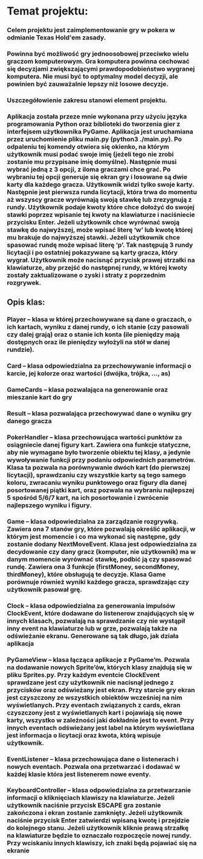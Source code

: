# Temat projektu: 
### Celem projektu jest zaimplementowanie gry w pokera w odmianie Texas Hold'em zasady.
### Powinna być możliwość gry jednoosobowej przeciwko wielu graczom komputerowym. Gra komputera powinna cechować się decyzjami zwiększającymi prawdopodobieństwo wygranej komputera. Nie musi być to optymalny model decyzji, ale powinien być zauważalnie lepszy niż losowe decyzje.
### Uszczegółowienie zakresu stanowi element projektu.

### Aplikacja została przeze mnie wykonana przy użyciu języka programowania Python oraz biblioteki do tworzenia gier z interfejsem użytkownika PyGame. Aplikacja jest uruchamiana przez uruchomienie pliku main.py (python3 ./main.py). Po odpaleniu tej komendy otwiera się okienko, na którym użytkownik musi podać swoje imię (jeżeli tego nie zrobi zostanie mu przypisane imię domyślne). Następnie musi wybrać jedną z 3 opcji, z iloma graczami chce grać. Po wybraniu tej opcji generuje się ekran gry i losowane są dwie karty dla każdego gracza. Użytkownik widzi tylko swoje karty. Następnie jest pierwsza runda licytacji, która trwa do momentu aż wszyscy gracze wyrównają swoją stawkę lub zrezygnują z rundy. Użytkownik podaje kwoty które chce dołożyć do swojej stawki poprzez wpisanie tej kwoty na klawiaturze i naciśniecie przycisku Enter. Jeżeli użytkownik chce wyrównać swoją stawkę do najwyższej, może wpisać literę ‘w’ lub kwotę której mu brakuje do najwyższej stawki. Jeżeli użytkownik chce spasować rundę może wpisać literę ‘p’. Tak następują 3 rundy licytacji i po ostatniej pokazywane są karty gracza, który wygrał. Użytkownik może nacisnąć przycisk prawej strzałki na klawiaturze, aby przejść do następnej rundy, w której kwoty zostały zaktualizowane o zyski i straty z poprzednim rozgrywek. 

## Opis klas:
### Player – klasa w której przechowywane są dane o graczach, o ich kartach, wyniku z danej rundy, o ich stanie (czy pasowali czy dalej grają) oraz o stanie ich konta (ile pieniędzy mają dostępnych oraz ile pieniędzy wyłożyli na stół w danej rundzie).
### Card – klasa odpowiedzialna za przechowywanie informacji o karcie, jej kolorze oraz wartości (dwójka, trójka, …, as)
### GameCards – klasa pozwalająca na generowanie oraz mieszanie kart do gry
### Result – klasa pozwalająca przechowywać dane o wyniku gry danego gracza
### PokerHandler – klasa przechowująca wartości punktów za osiągniecie danej figury kart. Zawiera ona funkcje statyczne, aby nie wymagane było tworzenie obiektu tej klasy, a jedynie wywoływanie funkcji przy podaniu odpowiednich parametrów. Klasa ta pozwala na porównywanie dwóch kart (do pierwszej licytacji), sprawdzaniu czy wszystkie karty są tego samego koloru, zwracaniu wyniku punktowego oraz figury dla danej posortowanej piątki kart, oraz pozwala na wybraniu najlepszej 5 spośród 5/6/7 kart, na ich posortowanie i zwrócenie najlepszego wyniku i figury. 
### Game – klasa odpowiedzialna za zarządzanie rozgrywką. Zawiera ona 7 stanów gry, które pozwalają określić aplikacji, w którym jest momencie i co ma wykonać się następne, gdy zostanie dodany NextMoveEvent. Klasa jest odpowiedzialna za decydowanie czy dany gracz (komputer, nie użytkownik) ma w danym momencie wyrównać stawkę, podbić ją czy spasować rundę. Zawiera ona 3 funkcje (firstMoney, secondMoney, thirdMoney), które obsługują te decyzje. Klasa Game porównuje również wyniki każdego gracza, sprawdzając czy użytkownik pasował grę.
### Clock – klasa odpowiedzialna za generowania impulsów ClockEvent, które dodawane do listenerow znajdujących się w innych klasach, pozwalają na sprawdzanie czy nie wystąpił inny event na klawiaturze lub w grze, pozwalają także na odświeżanie ekranu. Generowane są tak długo, jak działa aplikacja
### PyGameView – klasa łącząca aplikacje z PyGame’m. Pozwala na dodawanie nowych Sprite’ów, których klasy znajdują się w pliku Sprites.py. Przy każdym eventcie ClockEvent sprawdzane jest czy użytkownik nie nacisnął jednego z przycisków oraz odświeżany jest ekran. Przy starcie gry ekran jest czyszczony ze wszystkich obiektów wcześniej na nim wyświetlanych. Przy eventach związanych z cards, ekran czyszczony jest z wyświetlanych kart i pojawiają się nowe karty, wszystko w zależności jaki dokładnie jest to event. Przy innych eventach odświeżany jest label na którym wyświetlana jest informacja o licytacji oraz kwota, którą wpisuje użytkownik. 
### EventListener – klasa przechowująca dane o listenerach i nowych eventach. Pozwala ona przetwarzać i dodawać w każdej klasie która jest listenerem nowe eventy.
### KeyboardController – klasa odpowiedzialna za przetwarzanie informacji o kliknięciach klawiszy na klawiaturze. Jeżeli użytkownik naciśnie przycisk ESCAPE gra zostanie zakończona i ekran zostanie zamknięty. Jeżeli użytkownik naciśnie przycisk Enter zatwierdzi wpisaną kwotę i przejdzie do kolejnego stanu. Jeżeli użytkownik kliknie prawą strzałkę na klawiaturze będzie to oznaczało rozpoczęcie nowej rundy. Przy wciskaniu innych klawiszy, ich znaki będą pojawiać się na ekranie 
